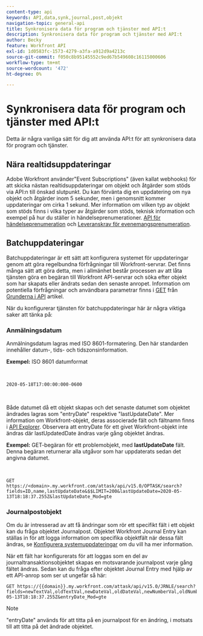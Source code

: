 ```yaml
---
content-type: api
keywords: API,data,synk,journal,post,objekt
navigation-topic: general-api
title: Synkronisera data för program och tjänster med API:t
description: Synkronisera data för program och tjänster med API:t
author: Becky
feature: Workfront API
exl-id: 1d0583fc-1573-4279-a3fa-a912d9a4213c
source-git-commit: f050c8b95145552c9ed67b549608c16115000606
workflow-type: tm+mt
source-wordcount: '472'
ht-degree: 0%

---
```



# Synkronisera data för program och tjänster med API:t

Detta är några vanliga sätt för dig att använda API:t för att synkronisera data för program och tjänster.

## Nära realtidsuppdateringar

Adobe Workfront använder&quot;Event Subscriptions&quot; (även kallat webhooks) för att skicka nästan realtidsuppdateringar om objekt och åtgärder som stöds via API:n till önskad slutpunkt. Du kan förvänta dig en uppdatering om nya objekt och åtgärder inom 5 sekunder, men i genomsnitt kommer uppdateringar om cirka 1 sekund. Mer information om vilken typ av objekt som stöds finns i vilka typer av åtgärder som stöds, teknisk information och exempel på hur du ställer in händelseprenumerationer. [API för händelseprenumeration](../../wf-api/general/event-subs-api.md) och [Leveranskrav för evenemangsprenumeration](../../wf-api/general/setup-event-sub-endpoint.md).

## Batchuppdateringar

Batchuppdateringar är ett sätt att konfigurera systemet för uppdateringar genom att göra regelbundna förfrågningar till Workfront-servrar. Det finns många sätt att göra detta, men i allmänhet består processen av att låta tjänsten göra en begäran till Workfront API-servrar och söka efter objekt som har skapats eller ändrats sedan den senaste anropet. Information om potentiella förfrågningar och användbara parametrar finns i [GET](../../wf-api/general/api-basics.md#get-behavior) från [Grunderna i API](../../wf-api/general/api-basics.md) artikel.

När du konfigurerar tjänsten för batchuppdateringar här är några viktiga saker att tänka på:

### Anmälningsdatum

Anmälningsdatum lagras med ISO 8601-formatering. Den här standarden innehåller datum-, tids- och tidszonsinformation.

**Exempel:** ISO 8601 datumformat

<!-- [Copy](javascript:void(0);) -->
 
<pre><code>2020-05-18T17:00:00:000-0600</code></pre> 

Både datumet då ett objekt skapas och det senaste datumet som objektet ändrades lagras som &quot;entryDate&quot; respektive &quot;lastUpdateDate&quot;. Mer information om Workfront-objekt, deras associerade fält och fältnamn finns i [API Explorer](../../wf-api/general/api-explorer.md). Observera att entryDate för ett givet Workfront-objekt inte ändras där lastUpdatedDate ändras varje gång objektet ändras.

**Exempel:** GET-begäran för ett problemobjekt, med **lastUpdateDate** fält. Denna begäran returnerar alla utgåvor som har uppdaterats sedan det angivna datumet.

<!-- [Copy](javascript:void(0);) -->
 

```
GET
https://<domain>.my.workfront.com/attask/api/v15.0/OPTASK/search?fields=ID,name,lastUpdateDate&$$LIMIT=200&lastUpdateDate=2020-05-13T18:18:37.255Z&lastUpdateDate_Mod=gte
```

### Journalpostobjekt

Om du är intresserad av att få ändringar som rör ett specifikt fält i ett objekt kan du fråga objektet Journalpost. Objektet Workfront Journal Entry kan ställas in för att logga information om specifika objektfält när dessa fält ändras, se [Konfigurera systemuppdateringar](../../administration-and-setup/set-up-workfront/system-tracked-update-feeds/configure-system-updates.md) om du vill ha mer information.

När ett fält har konfigurerats för att loggas som en del av journaltransaktionsobjektet skapas en motsvarande journalpost varje gång fältet ändras. Sedan kan du fråga efter objektet Journal Entry med hjälp av ett API-anrop som ser ut ungefär så här:

<!-- [Copy](javascript:void(0);) -->

<pre><code>GET https://&#123;&#123;domain&#125;&#125;.my.workfront.com/attask/api/v15.0/JRNLE/search?fields=newTextVal,oldTextVal,newDateVal,oldDateVal,newNumberVal,oldNumberVal,entryDate,objObjCode,objID,fieldName&fieldName=name&objObjCode=OPTASK&entryDate=2020-05-13T18:18:37.255Z&entryDate_Mod=gte</code></pre>

>[!NOTE]
>
>&quot;entryDate&quot; används för att titta på en journalpost för en ändring, i motsats till att titta på det ändrade objektet.
